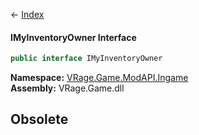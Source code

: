 ← [Index](Api-Index)

#### IMyInventoryOwner Interface

```csharp
public interface IMyInventoryOwner
```

**Namespace:** [VRage.Game.ModAPI.Ingame](VRage.Game.ModAPI.Ingame)  
**Assembly:** VRage.Game.dll

## Obsolete


